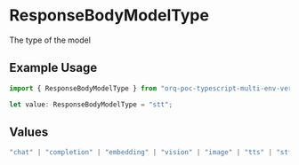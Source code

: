# ResponseBodyModelType

The type of the model

## Example Usage

```typescript
import { ResponseBodyModelType } from "orq-poc-typescript-multi-env-version/models/operations";

let value: ResponseBodyModelType = "stt";
```

## Values

```typescript
"chat" | "completion" | "embedding" | "vision" | "image" | "tts" | "stt" | "rerank"
```